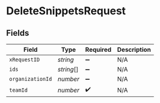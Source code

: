 # DeleteSnippetsRequest


## Fields

| Field              | Type               | Required           | Description        |
| ------------------ | ------------------ | ------------------ | ------------------ |
| `xRequestID`       | *string*           | :heavy_minus_sign: | N/A                |
| `ids`              | *string*[]         | :heavy_minus_sign: | N/A                |
| `organizationId`   | *number*           | :heavy_minus_sign: | N/A                |
| `teamId`           | *number*           | :heavy_check_mark: | N/A                |